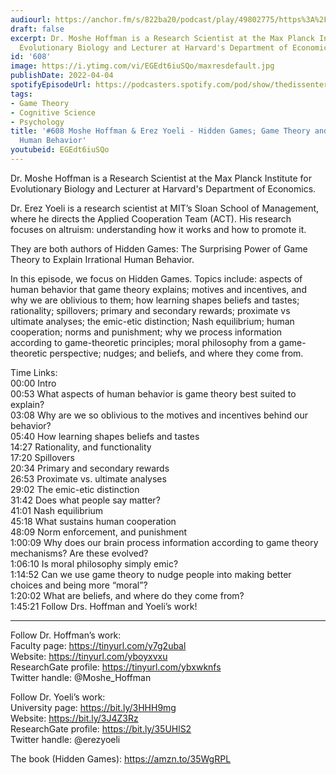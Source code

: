 ```yaml
---
audiourl: https://anchor.fm/s/822ba20/podcast/play/49802775/https%3A%2F%2Fd3ctxlq1ktw2nl.cloudfront.net%2Fstaging%2F2022-2-29%2F82ee39d1-bbfc-2704-2cb7-4c8139440fb9.m4a
draft: false
excerpt: Dr. Moshe Hoffman is a Research Scientist at the Max Planck Institute for
  Evolutionary Biology and Lecturer at Harvard's Department of Economics.
id: '608'
image: https://i.ytimg.com/vi/EGEdt6iuSQo/maxresdefault.jpg
publishDate: 2022-04-04
spotifyEpisodeUrl: https://podcasters.spotify.com/pod/show/thedissenter/episodes/608-Moshe-Hoffman--Erez-Yoeli---Hidden-Games-Game-Theory-and-Irrational-Human-Behavior-e1gec2n
tags:
- Game Theory
- Cognitive Science
- Psychology
title: '#608 Moshe Hoffman & Erez Yoeli - Hidden Games; Game Theory and Irrational
  Human Behavior'
youtubeid: EGEdt6iuSQo
---
```

<div class="timelinks">

Dr. Moshe Hoffman is a Research Scientist at the Max Planck Institute for Evolutionary Biology and Lecturer at Harvard's Department of Economics.

Dr. Erez Yoeli is a research scientist at MIT’s Sloan School of Management, where he directs the Applied Cooperation Team (ACT). His research focuses on altruism: understanding how it works and how to promote it.

They are both authors of Hidden Games: The Surprising Power of Game Theory to Explain Irrational Human Behavior.

In this episode, we focus on Hidden Games. Topics include: aspects of human behavior that game theory explains; motives and incentives, and why we are oblivious to them; how learning shapes beliefs and tastes; rationality; spillovers; primary and secondary rewards; proximate vs ultimate analyses; the emic-etic distinction; Nash equilibrium; human cooperation; norms and punishment; why we process information according to game-theoretic principles; moral philosophy from a game-theoretic perspective; nudges; and beliefs, and where they come from.

Time Links:  
<time>00:00</time> Intro  
<time>00:53</time> What aspects of human behavior is game theory best suited to explain?  
<time>03:08</time> Why are we so oblivious to the motives and incentives behind our behavior?  
<time>05:40</time> How learning shapes beliefs and tastes  
<time>14:27</time> Rationality, and functionality  
<time>17:20</time> Spillovers  
<time>20:34</time> Primary and secondary rewards  
<time>26:53</time> Proximate vs. ultimate analyses  
<time>29:02</time> The emic-etic distinction  
<time>31:42</time> Does what people say matter?  
<time>41:01</time> Nash equilibrium  
<time>45:18</time> What sustains human cooperation  
<time>48:09</time> Norm enforcement, and punishment  
<time>1:00:09</time> Why does our brain process information according to game theory mechanisms? Are these evolved?  
<time>1:06:10</time> Is moral philosophy simply emic?  
<time>1:14:52</time> Can we use game theory to nudge people into making better choices and being more “moral”?  
<time>1:20:02</time> What are beliefs, and where do they come from?  
<time>1:45:21</time> Follow Drs. Hoffman and Yoeli’s work!

---

Follow Dr. Hoffman’s work:  
Faculty page: https://tinyurl.com/y7g2ubal  
Website: https://tinyurl.com/yboyxvxu  
ResearchGate profile: https://tinyurl.com/ybxwknfs  
Twitter handle: @Moshe_Hoffman

Follow Dr. Yoeli’s work:  
University page: https://bit.ly/3HHH9mg  
Website: https://bit.ly/3J4Z3Rz  
ResearchGate profile: https://bit.ly/35UHlS2  
Twitter handle: @erezyoeli

The book (Hidden Games): https://amzn.to/35WgRPL
</div>

